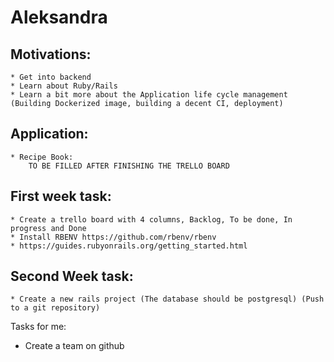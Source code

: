 # Aleksandra

## Motivations:
    * Get into backend 
    * Learn about Ruby/Rails
    * Learn a bit more about the Application life cycle management (Building Dockerized image, building a decent CI, deployment)
## Application:
    * Recipe Book: 
        TO BE FILLED AFTER FINISHING THE TRELLO BOARD
## First week task:
    * Create a trello board with 4 columns, Backlog, To be done, In progress and Done
    * Install RBENV https://github.com/rbenv/rbenv
    * https://guides.rubyonrails.org/getting_started.html

## Second Week task:
    * Create a new rails project (The database should be postgresql) (Push to a git repository)

Tasks for me:
* Create a team on github
